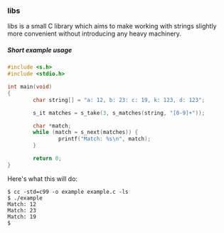 ### libs

libs is a small C library which aims to make working with strings
slightly more convenient without introducing any heavy machinery.


##### Short example usage

```c
#include <s.h>
#include <stdio.h>

int main(void)
{
        char string[] = "a: 12, b: 23: c: 19, k: 123, d: 123";

        s_it matches = s_take(3, s_matches(string, "[0-9]+"));

        char *match;
        while (match = s_next(matches)) {
                printf("Match: %s\n", match);
        }

        return 0;
}
```

Here's what this will do:
```
$ cc -std=c99 -o example example.c -ls
$ ./example
Match: 12
Match: 23
Match: 19
$ 
```
